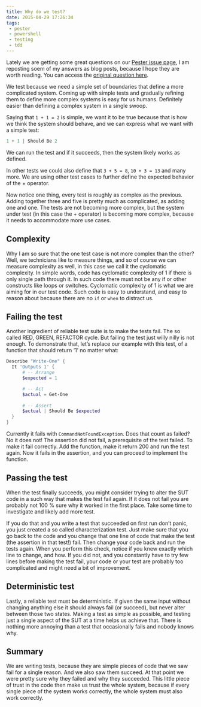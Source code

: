 ```yaml
---
title: Why do we test?
date: 2015-04-29 17:26:34
tags: 
 - pester
 - powershell
 - testing
 - tdd
---
```


Lately we are getting some great questions on our [Pester issue page](https://github.com/pester/Pester/issues), I am reposting soem of my answers as blog posts, because I hope they are worth reading. You can access the [original question here](https://github.com/pester/Pester/issues/317).

We test because we need a simple set of boundaries that define a more complicated system. Coming up with simple tests and gradually refining them to define more complex systems is easy for us humans. Definitely easier than defining a complex system in a single swoop.

<!-- more -->

Saying that `1 + 1 = 2` is simple, we want it to be true because that is how we think the system should behave, and we can express what we want with a simple test:

```powershell
1 + 1 | Should Be 2
```

We can run the test and if it succeeds, then the system likely works as defined.

In other tests we could also define that `3 + 5 = 8`, `10 + 3 = 13` and many more. We are using other test cases to further define the expected behavior of the + operator.

Now notice one thing, every test is roughly as complex as the previous. Adding together three and five is pretty much as complicated, as adding one and one. The tests are not becoming more complex, but the system under test (in this case the + operator) is becoming more complex, because it needs to accommodate more use cases.

## Complexity

Why I am so sure that the one test case is not more complex than the other? Well, we technicians like to measure things, and so of course we can measure complexity as well, in this case we call it the cyclomatic complexity. In simple words, code has cyclomatic complexity of 1 if there is only single path through it. In such code there must not be any if or other constructs like loops or switches. Cyclomatic complexity of 1 is what we are aiming for in our test code. Such code is easy to understand, and easy to reason about because there are no `if` or `when` to distract us.

## Failing the test

Another ingredient of reliable test suite is to make the tests fail. The so called RED, GREEN, REFACTOR cycle. But failing the test just willy nilly is not enough. To demonstrate that, let’s replace our example with this test, of a function that should return ‘1’ no matter what:

```powershell
Describe "Write-One" {
  It 'Outputs 1' {
      # -- Arrange
      $expected = 1

      # -- Act
      $actual = Get-One
      
      # -- Assert
      $actual | Should Be $expected
  }
}
```

Currently it fails with `CommandNotFoundException`. Does that count as failed? No it does not! The assertion did not fail, a prerequisite of the test failed. To make it fail correctly. Add the function, make it return 200 and run the test again. Now it fails in the assertion, and you can proceed to implement the function.

## Passing the test

When the test finally succeeds, you might consider trying to alter the SUT code in a such way that makes the test fail again. If it does not fail you are probably not 100 % sure why it worked in the first place. Take some time to investigate and likely add more test.

If you do that and you write a test that succeeded on first run don’t panic, you just created a so called characterization test. Just make sure that you go back to the code and you change that one line of code that make the test (the assertion in that test!) fail. Then change your code back and run the tests again. When you perform this check, notice if you knew exactly which line to change, and how. If you did not, and you constantly have to try few lines before making the test fail, your code or your test are probably too complicated and might need a bit of improvement.

## Deterministic test

Lastly, a reliable test must be deterministic. If given the same input without changing anything else it should always fail (or succeed), but never alter between those two states. Making a test as simple as possible, and testing just a single aspect of the SUT at a time helps us achieve that. There is nothing more annoying than a test that occasionally fails and nobody knows why.

## Summary

We are writing tests, because they are simple pieces of code that we saw fail for a single reason. And we also saw them succeed. At that point we were pretty sure why they failed and why they succeeded. This little piece of trust in the code then make us trust the whole system, because if every single piece of the system works correctly, the whole system must also work correctly.
